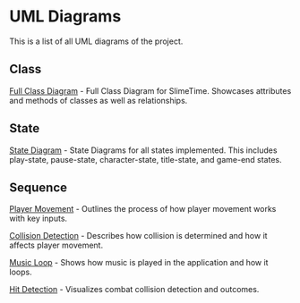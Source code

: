 # UML Diagrams
This is a list of all UML diagrams of the project.
## Class
[Full Class Diagram](https://github.com/JQBNguyen/CS151-Slime_Time/blob/main/diagrams/SlimeTime_Class_UML.png) - Full Class Diagram for SlimeTime. Showcases attributes and methods of classes as well as relationships.

## State
[State Diagram](https://github.com/JQBNguyen/CS151-Slime_Time/blob/main/diagrams/State%20Diagram.drawio.png) - State Diagrams for all states implemented. This includes play-state, pause-state, character-state, title-state, and game-end states.
## Sequence
[Player Movement](https://github.com/JQBNguyen/CS151-Slime_Time/blob/main/diagrams/PlayerMovement_Sequence.png) - Outlines the process of how player movement works with key inputs.

[Collision Detection](https://github.com/JQBNguyen/CS151-Slime_Time/blob/main/diagrams/Collision_Detection.png) - Describes how collision is determined and how it affects player movement.

[Music Loop](https://github.com/JQBNguyen/CS151-Slime_Time/blob/main/diagrams/MusicLoop.PNG) - Shows how music is played in the application and how it loops.

[Hit Detection](https://github.com/JQBNguyen/CS151-Slime_Time/blob/main/diagrams/HitDetection.png) - Visualizes combat collision detection and outcomes.

